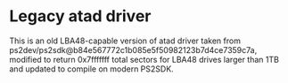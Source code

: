 # Legacy atad driver

This is an old LBA48-capable version of atad driver taken from ps2dev/ps2sdk@b84e567772c1b085e5f50982123b7d4ce7359c7a, modified to return 0x7fffffff total sectors for LBA48 drives larger than 1TB and updated to compile on modern PS2SDK.